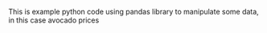 This is example python code using pandas library to manipulate some data, in this case avocado prices
